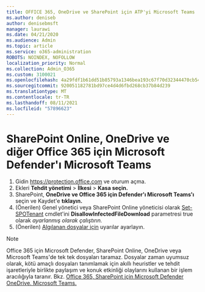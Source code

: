 ```yaml
---
title: OFFICE 365, OneDrive ve SharePoint için ATP'yi Microsoft Teams
ms.author: deniseb
author: denisebmsft
manager: laurawi
ms.date: 04/21/2020
ms.audience: Admin
ms.topic: article
ms.service: o365-administration
ROBOTS: NOINDEX, NOFOLLOW
localization_priority: Normal
ms.collection: Admin_O365
ms.custom: 3100021
ms.openlocfilehash: 4a29fdf1b61dd51b85793a1346bea193c67f70d32344470cb5449cf767da4a24
ms.sourcegitcommit: 920051182781bd97ce4d4d6fbd268cb37b84d239
ms.translationtype: MT
ms.contentlocale: tr-TR
ms.lasthandoff: 08/11/2021
ms.locfileid: "57896623"
---
```

# <a name="enable-microsoft-defender-for-office-365-for-sharepoint-online-onedrive-and-microsoft-teams"></a>SharePoint Online, OneDrive ve diğer Office 365 için Microsoft Defender'ı Microsoft Teams

1. Gidin https://protection.office.com ve oturum açma.
2. Ekleri **Tehdit yönetimi**  >  **İlkesi**  >  **Kasa seçin.**
3. SharePoint, **OneDrive ve Office 365 için Defender'ı Microsoft Teams'ı** seçin ve Kaydet'e **tıklayın.**
4. (Önerilen) Genel yönetici veya SharePoint Online yöneticisi olarak [Set-SPOTenant](https://docs.microsoft.com/powershell/module/sharepoint-online/Set-SPOTenant?view=sharepoint-ps) cmdlet'ini **DisallowInfectedFileDownload** parametresi true olarak *ayarlanmış olarak çalıştırın.*
5. (Önerilen) [Algılanan dosyalar için](https://docs.microsoft.com/microsoft-365/security/office-365-security/turn-on-atp-for-spo-odb-and-teams#set-up-alerts-for-detected-files) uyarılar ayarlayın.

> [!NOTE]
> Office 365 için Microsoft Defender, SharePoint Online, OneDrive veya Microsoft Teams'de tek tek dosyaları taramaz. Dosyalar zaman uyumsuz olarak, kötü amaçlı dosyaları tanımlamak için akıllı heuristler ve tehdit işaretleriyle birlikte paylaşım ve konuk etkinliği olaylarını kullanan bir işlem aracılığıyla taranır. Bkz. [Office 365, SharePoint için Microsoft Defender OneDrive. Microsoft Teams.](https://docs.microsoft.com/microsoft-365/security/office-365-security/atp-for-spo-odb-and-teams)